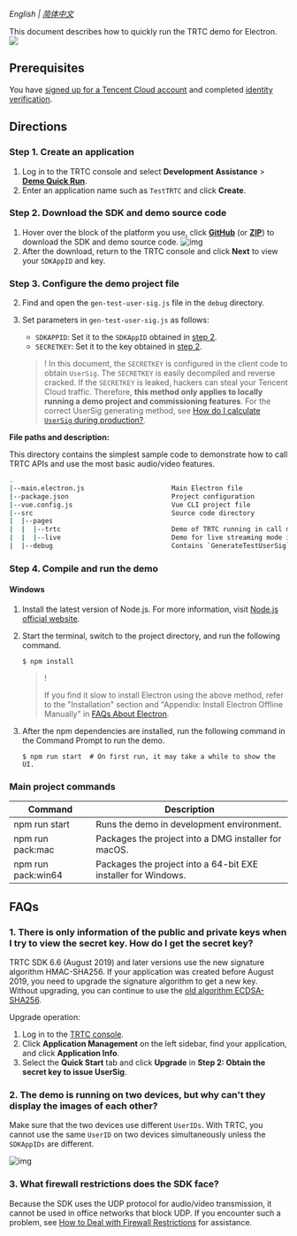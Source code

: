 _English | [简体中文](README.md)_

This document describes how to quickly run the TRTC demo for Electron.
![](https://demovideo-1252463788.cos.ap-shanghai.myqcloud.com/electron/livemode.gif)

## Prerequisites

You have [signed up for a Tencent Cloud account](https://intl.cloud.tencent.com/document/product/378/17985) and completed [identity verification](https://intl.cloud.tencent.com/document/product/378/3629).

## Directions

<span id="step1" name="step1"> </span>

### Step 1. Create an application

1. Log in to the TRTC console and select **Development Assistance** > **[Demo Quick Run](https://console.cloud.tencent.com/trtc/quickstart)**.
2. Enter an application name such as `TestTRTC` and click **Create**.

<span id="step2" name="step2"> </span>

### Step 2. Download the SDK and demo source code

1. Hover over the block of the platform you use, click **[GitHub](https://github.com/LiteAVSDK/TRTC_Electron/tree/main/Electron)** (or **[ZIP](https://web.sdk.qcloud.com/trtc/electron/download/TXLiteAVSDK_TRTC_Electron_latest.zip)**) to download the SDK and demo source code.
    ![img](https://main.qcloudimg.com/raw/6273f79193eb7af25eff64020a0ea476.png)
2. After the download, return to the TRTC console and click **Next** to view your `SDKAppID` and key.<span id="idandkey" name="idandkey"> </span>

<span id="step3" name="step3"> </span>

### Step 3. Configure the demo project file
2. Find and open the `gen-test-user-sig.js` file in the `debug` directory.

3. Set parameters in `gen-test-user-sig.js` as follows:

    -   `SDKAPPID`: Set it to the `SDKAppID` obtained in [step 2](#idandkey).
    -   `SECRETKEY`: Set it to the key obtained in [step 2](#idandkey).
    
    
    
    >!
    >In this document, the `SECRETKEY` is configured in the client code to obtain `UserSig`. The `SECRETKEY` is easily decompiled and reverse cracked. If the `SECRETKEY` is leaked, hackers can steal your Tencent Cloud traffic. Therefore, **this method only applies to locally running a demo project and commissioning features**.
    > For the correct UserSig generating method, see [How do I calculate `UserSig` during production?](https://intl.cloud.tencent.com/document/product/647/35166).
    
    

**File paths and description:**

This directory contains the simplest sample code to demonstrate how to call TRTC APIs and use the most basic audio/video features.

```bash
.
|--main.electron.js                      Main Electron file
|--package.json                          Project configuration
|--vue.config.js                         Vue CLI project file
|--src                                   Source code directory
|  |--pages                               
|  |  |--trtc                            Demo of TRTC running in call mode. In this mode, there is no concept of role
|  |  |--live                            Demo for live streaming mode in TRTC. In this mode, there is a concept of role
|  |--debug                              Contains `GenerateTestUserSig` to generate a testing `UserSig` locally  
```

<span id="step4"> </span>

### Step 4. Compile and run the demo

#### Windows

1. Install the latest version of Node.js. For more information, visit [Node.js official website](https://nodejs.org/en/download/).

2. Start the terminal, switch to the project directory, and run the following command.
	
    ```shell
    $ npm install
    ```
	
    

	>   !
	>
	>   If you find it slow to install Electron using the above method, refer to the "Installation" section and "Appendix: Install Electron Offline Manually" in [FAQs About Electron](#https://cloud.tencent.com/developer/article/1616668).
	
	
	
4. After the npm dependencies are installed, run the following command in the Command Prompt to run the demo.

    ```shell
    $ npm run start  # On first run, it may take a while to show the UI.
    ```
    
### Main project commands

| Command | Description |
|--|--|
| npm run start | Runs the demo in development environment. |
| npm run pack:mac | Packages the project into a DMG installer for macOS. |
| npm run pack:win64 | Packages the project into a 64-bit EXE installer for Windows. |

## FAQs

### 1. There is only information of the public and private keys when I try to view the secret key. How do I get the secret key?

TRTC SDK 6.6 (August 2019) and later versions use the new signature algorithm HMAC-SHA256. If your application was created before August 2019, you need to upgrade the signature algorithm to get a new key. Without upgrading, you can continue to use the [old algorithm ECDSA-SHA256](https://cloud.tencent.com/document/product/647/17275#.E8.80.81.E7.89.88.E6.9C.AC.E7.AE.97.E6.B3.95).

Upgrade operation:

1. Log in to the [TRTC console](https://console.cloud.tencent.com/trtc).
2. Click **Application Management** on the left sidebar, find your application, and click **Application Info**.
3. Select the **Quick Start** tab and click **Upgrade** in **Step 2: Obtain the secret key to issue UserSig**.

### 2. The demo is running on two devices, but why can't they display the images of each other?

Make sure that the two devices use different `UserIDs`. With TRTC, you cannot use the same `UserID` on two devices simultaneously unless the `SDKAppIDs` are different.

![img](https://main.qcloudimg.com/raw/209a0d0d5833d68c1ad46ed7e74b97e8.png)

### 3. What firewall restrictions does the SDK face?

Because the SDK uses the UDP protocol for audio/video transmission, it cannot be used in office networks that block UDP. If you encounter such a problem, see [How to Deal with Firewall Restrictions](https://cloud.tencent.com/document/product/647/34399) for assistance.



